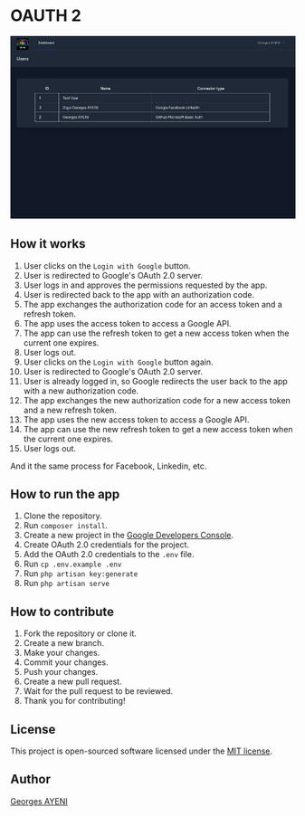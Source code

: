 # OAUTH 2

<!-- add video -->

[![Watch the video](images/image.png)](https://youtu.be/Jch4vYr59uc)

## How it works

1. User clicks on the `Login with Google` button.
2. User is redirected to Google's OAuth 2.0 server.
3. User logs in and approves the permissions requested by the app.
4. User is redirected back to the app with an authorization code.
5. The app exchanges the authorization code for an access token and a refresh token.
6. The app uses the access token to access a Google API.
7. The app can use the refresh token to get a new access token when the current one expires.
8. User logs out.
9. User clicks on the `Login with Google` button again.
10. User is redirected to Google's OAuth 2.0 server.
11. User is already logged in, so Google redirects the user back to the app with a new authorization code.
12. The app exchanges the new authorization code for a new access token and a new refresh token.
13. The app uses the new access token to access a Google API.
14. The app can use the new refresh token to get a new access token when the current one expires.
15. User logs out.

And it the same process for Facebook, Linkedin, etc.

## How to run the app

1. Clone the repository.
2. Run `composer install`.
3. Create a new project in the [Google Developers Console](https://console.developers.google.com/).
4. Create OAuth 2.0 credentials for the project.
5. Add the OAuth 2.0 credentials to the `.env` file.
6. Run `cp .env.example .env`
7. Run `php artisan key:generate`
8. Run `php artisan serve`

## How to contribute

1. Fork the repository or clone it.
2. Create a new branch.
3. Make your changes.
4. Commit your changes.
5. Push your changes.
6. Create a new pull request.
7. Wait for the pull request to be reviewed.
8. Thank you for contributing!

## License

This project is open-sourced software licensed under the [MIT license](https://opensource.org/licenses/MIT).

## Author

[Georges AYENI](https://georges.vercel.app)